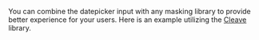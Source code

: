 You can combine the datepicker input with any masking library to provide better experience for your users. Here is an example utilizing the <a href="https://nosir.github.io/cleave.js/">Cleave</a> library.